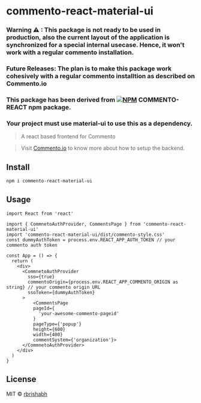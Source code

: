 # commento-react-material-ui

### **Warning** ⚠ : This package is not ready to be used in production, also the current layout of the application is synchronized for a special internal usecase. Hence, it won't work with a regular commento installation.

### **Future Releases**: The plan is to make this package work cohesively with a regular commento installtion as described on Commento.io

### This package has been derived from [![NPM](https://img.shields.io/npm/v/commento-react.svg)](https://www.npmjs.com/package/commento-react) COMMENTO-REACT npm package.

### Your project must use material-ui to use this as a dependency.

> A react based frontend for Commento

> Visit [Commento.io](https://commento.io/) to know more about how to setup the backend.

## Install

```bash
npm i commento-react-material-ui
```

## Usage

```tsx
import React from 'react'

import { CommnetoAuthProvider, CommentsPage } from 'commento-react-material-ui'
import 'commento-react-material-ui/dist/commento-style.css'
const dummyAuthToken = process.env.REACT_APP_AUTH_TOKEN // your commento auth token

const App = () => {
  return (
    <div>
      <CommnetoAuthProvider
        sso={true}
        commentoOrigin={process.env.REACT_APP_COMMENTO_ORIGIN as string} // your commento origin URL
        ssoToken={dummyAuthToken}
      >
          <CommentsPage
          pageId={
            'your-awesome-commento-pageid'
          }
          pageType={'popup'}
          height={600}
          width={400}
          commentSystem={'organization'}>
      </CommnetoAuthProvider>
    </div>
  )
}
```

## License

MIT © [rbrishabh](https://github.com/rbrishabh)
